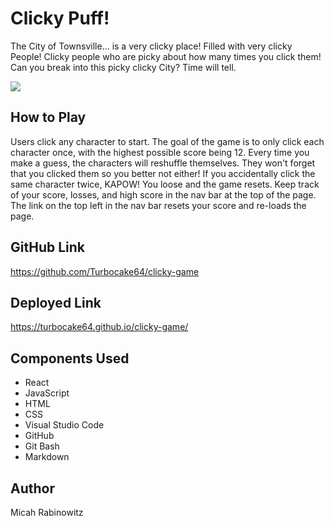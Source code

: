 # Clicky Puff!
The City of Townsville... is a very clicky place! Filled with very clicky People! Clicky people who are picky about how many times you click them! Can you break into this picky clicky City? Time will tell.

![](clicky-puff_README.gif)

## How to Play
Users click any character to start. The goal of the game is to only click each character once, with the highest possible score being 12. Every time you make a guess, the characters will reshuffle themselves. They won't forget that you clicked them so you better not either! If you accidentally click the same character twice, KAPOW! You loose and the game resets. Keep track of your score, losses, and high score in the nav bar at the top of the page. The link on the top left in the nav bar resets your score and re-loads the page. 

## GitHub Link
https://github.com/Turbocake64/clicky-game

## Deployed Link
https://turbocake64.github.io/clicky-game/

## Components Used
* React
* JavaScript
* HTML
* CSS
* Visual Studio Code
* GitHub
* Git Bash
* Markdown

## Author
Micah Rabinowitz
